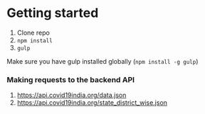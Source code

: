 # Getting started

1. Clone repo
2. `npm install`
3. `gulp`

Make sure you have gulp installed globally (`npm install -g gulp`)

### Making requests to the backend API

1. https://api.covid19india.org/data.json
2. https://api.covid19india.org/state_district_wise.json
